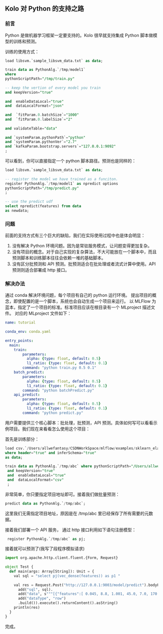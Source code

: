 ## Kolo 对 Python 的支持之路
### 前言
Python 是做机器学习框架一定要支持的。Kolo 很早就支持集成 Python 脚本做模型的训练和预测。

训练的使用方式：

```sql
load libsvm.`sample_libsvm_data.txt` as data;
 
train data as PythonAlg.`/tmp/model1`
where
pythonScriptPath="/tmp/train.py"
 
-- keep the vertion of every model you train
and keepVersion="true"
 
and  enableDataLocal="true"
and  dataLocalFormat="json"
 
and  `fitParam.0.batchSize`="1000"
and  `fitParam.0.labelSize`="2"
 
and validateTable="data"
 
and `systemParam.pythonPath`="python"
and `systemParam.pythonVer`="2.7"
and `kafkaParam.bootstrap.servers`="127.0.0.1:9092"
;
```

可以看到，你可以直接指定一个 python 脚本路径。预测也是同样的：

```sql
load libsvm.`sample_libsvm_data.txt` as data;
 
-- register the model we have trained as a funciton.
register PythonAlg.`/tmp/model1` as npredict options
pythonScriptPath="/tmp/predict.py"
;
 
-- use the predict udf
select npredict(features) from data
as newdata;
```

### 问题
前面的支持方式有三个巨大的缺陷，我们在实际使用过程中也是体会明显：

1. 没有解决 Python 环境问题。因为是常驻服务模式，让问题变得更加复杂。
2. 没有项目的概念。对于自己实现的复杂算法，不大可能放在一个脚本中，而且预测脚本和训练脚本往往会依赖一堆的基础脚本。
3. 没有区分批预测和 API 预测。批预测适合在批处理或者流式计算中使用。API 预测则适合部署成 http 接口。

### 解决办法
通过 conda 解决环境问题，每个项目有自己的 python 运行环境。
提出项目的概念，即使配置的是一个脚本，系统也会自动生成一个项目来运行。
以 MLFlow 为蓝本，指定了一个项目的标准。标准项目应该在根目录有一个 MLproject 描述文件。
对应的 MLproject 文件如下：

```yaml
name: tutorial
 
conda_env: conda.yaml
 
entry_points:
  main:
    train:
        parameters:
          alpha: {type: float, default: 0.5}
          l1_ratio: {type: float, default: 0.1}
        command: "python train.py 0.5 0.1"
    batch_predict:
        parameters:
          alpha: {type: float, default: 0.5}
          l1_ratio: {type: float, default: 0.1}
        command: "python batchPredict.py"
    api_predict:
        parameters:
          alpha: {type: float, default: 0.5}
          l1_ratio: {type: float, default: 0.1}
        command: "python predict.py"
```

用户需要提供三个核心脚本：批处理，批预测，API 预测。具体如何写可以看看示例项目。我们现在来看看怎么使用这个项目：

首先是训练部分：

```sql
load csv.`/Users/allwefantasy/CSDNWorkSpace/mlflow/examples/sklearn_elasticnet_wine/wine-quality.csv` 
where header="true" and inferSchema="true" 
as data;
 
train data as PythonAlg.`/tmp/abc` where pythonScriptPath="/Users/allwefantasy/CSDNWorkSpace/mlflow/examples/sklearn_elasticnet_wine"
 and keepVersion="true"
 and  enableDataLocal="true"
 and  dataLocalFormat="csv"
 ;
```
非常简单，你只要指定项目地址即可。接着我们做批量预测：

```sql
predict data as PythonAlg.`/tmp/abc`;
```

这里我们无需指定项目地址，原因是在 /tmp/abc 里已经保存了所有需要的元数据。

接着我们部署一个 API 服务，
通过 http 接口利用如下语句注册模型：

```sql
 register PythonAlg.`/tmp/abc` as pj;
 ```
 
接着就可以预测了(我写了段程序模拟请求)

```python
import org.apache.http.client.fluent.{Form, Request}
 
object Test {
  def main(args: Array[String]): Unit = {
    val sql = "select pj(vec_dense(features)) as p1 "
 
    val res = Request.Post("http://127.0.0.1:9003/model/predict").bodyForm(Form.form().
      add("sql", sql).
      add("data", s"""[{"features":[ 0.045, 8.8, 1.001, 45.0, 7.0, 170.0, 0.27, 0.45, 0.36, 3.0, 20.7 ]}]""").
      add("dataType", "row")
      .build()).execute().returnContent().asString()
    println(res)
  }
}
```

完成。

